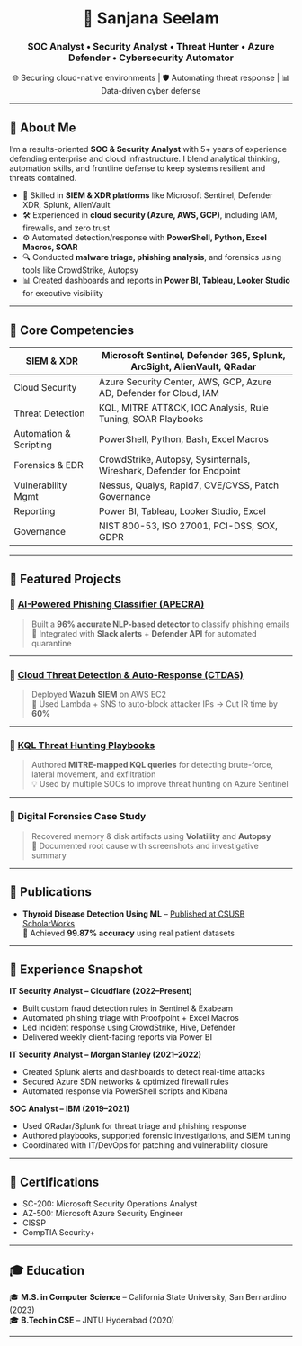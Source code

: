 <h1 align="center">🚨 Sanjana Seelam</h1>
<h3 align="center">SOC Analyst • Security Analyst • Threat Hunter • Azure Defender • Cybersecurity Automator</h3>

<p align="center">
🌐 Securing cloud-native environments | 🛡️ Automating threat response | 📊 Data-driven cyber defense
</p>

---

## 🧠 About Me

I’m a results-oriented **SOC & Security Analyst** with 5+ years of experience defending enterprise and cloud infrastructure. I blend analytical thinking, automation skills, and frontline defense to keep systems resilient and threats contained.

- 🧠 Skilled in **SIEM & XDR platforms** like Microsoft Sentinel, Defender XDR, Splunk, AlienVault
- 🛠️ Experienced in **cloud security (Azure, AWS, GCP)**, including IAM, firewalls, and zero trust
- ⚙️ Automated detection/response with **PowerShell, Python, Excel Macros, SOAR**
- 🔍 Conducted **malware triage, phishing analysis**, and forensics using tools like CrowdStrike, Autopsy
- 📊 Created dashboards and reports in **Power BI, Tableau, Looker Studio** for executive visibility

---

## 💼 Core Competencies

| SIEM & XDR         | Microsoft Sentinel, Defender 365, Splunk, ArcSight, AlienVault, QRadar |
|--------------------|-------------------------------------------------------------------------|
| Cloud Security     | Azure Security Center, AWS, GCP, Azure AD, Defender for Cloud, IAM     |
| Threat Detection   | KQL, MITRE ATT&CK, IOC Analysis, Rule Tuning, SOAR Playbooks           |
| Automation & Scripting | PowerShell, Python, Bash, Excel Macros                             |
| Forensics & EDR    | CrowdStrike, Autopsy, Sysinternals, Wireshark, Defender for Endpoint   |
| Vulnerability Mgmt | Nessus, Qualys, Rapid7, CVE/CVSS, Patch Governance                     |
| Reporting          | Power BI, Tableau, Looker Studio, Excel                                |
| Governance         | NIST 800-53, ISO 27001, PCI-DSS, SOX, GDPR                             |

---

## 🚀 Featured Projects

### 📌 [AI-Powered Phishing Classifier (APECRA)](https://github.com/sanjanaseelam/apecra)
> Built a **96% accurate NLP-based detector** to classify phishing emails  
> 🔄 Integrated with **Slack alerts** + **Defender API** for automated quarantine  

---

### 📌 [Cloud Threat Detection & Auto-Response (CTDAS)](https://github.com/sanjanaseelam/ctdas)
> Deployed **Wazuh SIEM** on AWS EC2  
> 🚨 Used Lambda + SNS to auto-block attacker IPs → Cut IR time by **60%**

---

### 📌 [KQL Threat Hunting Playbooks](https://github.com/sanjanaseelam/kql-hunting)
> Authored **MITRE-mapped KQL queries** for detecting brute-force, lateral movement, and exfiltration  
> 💡 Used by multiple SOCs to improve threat hunting on Azure Sentinel  

---

### 📌 Digital Forensics Case Study
> Recovered memory & disk artifacts using **Volatility** and **Autopsy**  
> 🧪 Documented root cause with screenshots and investigative summary  

---

## 📰 Publications

- **Thyroid Disease Detection Using ML** – [Published at CSUSB ScholarWorks](https://scholarworks.lib.csusb.edu/etd/1814/)  
  🧠 Achieved **99.87% accuracy** using real patient datasets  

---

## 🏢 Experience Snapshot

**IT Security Analyst – Cloudflare (2022–Present)**  
- Built custom fraud detection rules in Sentinel & Exabeam  
- Automated phishing triage with Proofpoint + Excel Macros  
- Led incident response using CrowdStrike, Hive, Defender  
- Delivered weekly client-facing reports via Power BI  

**IT Security Analyst – Morgan Stanley (2021–2022)**  
- Created Splunk alerts and dashboards to detect real-time attacks  
- Secured Azure SDN networks & optimized firewall rules  
- Automated response via PowerShell scripts and Kibana  

**SOC Analyst – IBM (2019–2021)**  
- Used QRadar/Splunk for threat triage and phishing response  
- Authored playbooks, supported forensic investigations, and SIEM tuning  
- Coordinated with IT/DevOps for patching and vulnerability closure  

---

## 📜 Certifications

- SC-200: Microsoft Security Operations Analyst  
- AZ-500: Microsoft Azure Security Engineer  
- CISSP  
- CompTIA Security+  

---

## 🎓 Education

🎓 **M.S. in Computer Science** – California State University, San Bernardino (2023)  
🎓 **B.Tech in CSE** – JNTU Hyderabad (2020)  

---

##
